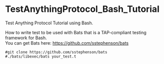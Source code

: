 # TestAnythingProtocol_Bash_Tutorial   
Test Anything Protocol Tutorial using Bash.    

How to write test to be used with Bats that is a TAP-compliant testing framework for Bash.    
You can get Bats here: https://github.com/sstephenson/bats    

```
#git clone https://github.com/sstephenson/bats
#./bats/libexec/bats your_test.t
```


